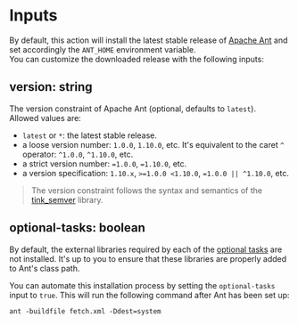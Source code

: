 # Inputs
By default, this action will install the latest stable release of [Apache Ant](https://ant.apache.org) and set accordingly the `ANT_HOME` environment variable.  
You can customize the downloaded release with the following inputs:

## **version**: string
The version constraint of Apache Ant (optional, defaults to `latest`).  
Allowed values are:

- `latest` or `*`: the latest stable release.
- a loose version number: `1.0.0`, `1.10.0`, etc. It's equivalent to the caret `^` operator: `^1.0.0`, `^1.10.0`, etc.
- a strict version number: `=1.0.0`, `=1.10.0`, etc.
- a version specification: `1.10.x`, `>=1.0.0 <1.10.0`, `=1.0.0 || ^1.10.0`, etc.

> The version constraint follows the syntax and semantics of the [tink_semver](https://github.com/haxetink/tink_semver) library.

## **optional-tasks**: boolean
By default, the external libraries required by each of the [optional tasks](https://ant.apache.org/manual/install.html#optionalTasks) are not installed.
It's up to you to ensure that these libraries are properly added to Ant's class path.

You can automate this installation process by setting the `optional-tasks` input to `true`. This will run the following command after Ant has been set up:

```shell
ant -buildfile fetch.xml -Ddest=system
```
